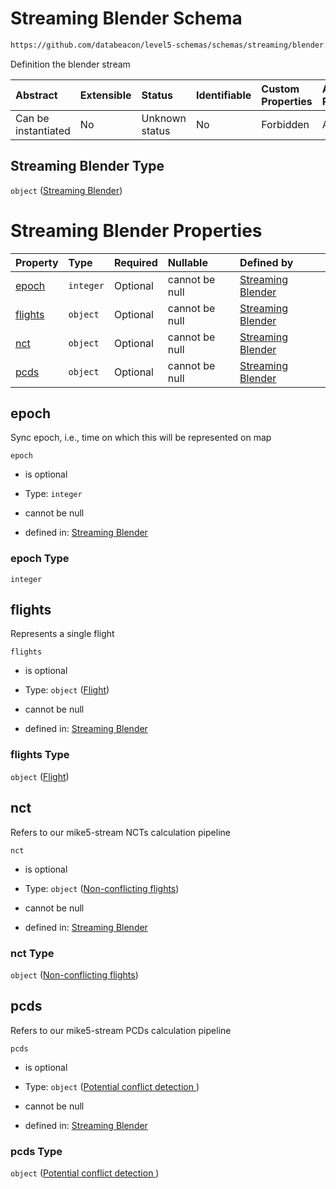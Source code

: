 # Streaming Blender Schema

```txt
https://github.com/databeacon/level5-schemas/schemas/streaming/blender.schema.json
```

Definition the blender stream

| Abstract            | Extensible | Status         | Identifiable | Custom Properties | Additional Properties | Access Restrictions | Defined In                                                                            |
| :------------------ | :--------- | :------------- | :----------- | :---------------- | :-------------------- | :------------------ | :------------------------------------------------------------------------------------ |
| Can be instantiated | No         | Unknown status | No           | Forbidden         | Allowed               | none                | [blender.schema.json](../../out/streaming/blender.schema.json "open original schema") |

## Streaming Blender Type

`object` ([Streaming Blender](blender.md))

# Streaming Blender Properties

| Property            | Type      | Required | Nullable       | Defined by                                                                                                                                                                     |
| :------------------ | :-------- | :------- | :------------- | :----------------------------------------------------------------------------------------------------------------------------------------------------------------------------- |
| [epoch](#epoch)     | `integer` | Optional | cannot be null | [Streaming Blender](blender-properties-epoch.md "https://github.com/databeacon/level5-schemas/schemas/streaming/blender.schema.json#/properties/epoch")                        |
| [flights](#flights) | `object`  | Optional | cannot be null | [Streaming Blender](blender-properties-flight.md "https://github.com/databeacon/level5-schemas/schemas/streaming/blender.schema.json#/properties/flights")                     |
| [nct](#nct)         | `object`  | Optional | cannot be null | [Streaming Blender](blender-properties-non-conflicting-flights.md "https://github.com/databeacon/level5-schemas/schemas/streaming/blender.schema.json#/properties/nct")        |
| [pcds](#pcds)       | `object`  | Optional | cannot be null | [Streaming Blender](blender-properties-potential-conflict-detection-.md "https://github.com/databeacon/level5-schemas/schemas/streaming/blender.schema.json#/properties/pcds") |

## epoch

Sync epoch, i.e., time on which this will be represented on map

`epoch`

*   is optional

*   Type: `integer`

*   cannot be null

*   defined in: [Streaming Blender](blender-properties-epoch.md "https://github.com/databeacon/level5-schemas/schemas/streaming/blender.schema.json#/properties/epoch")

### epoch Type

`integer`

## flights

Represents a single flight

`flights`

*   is optional

*   Type: `object` ([Flight](blender-properties-flight.md))

*   cannot be null

*   defined in: [Streaming Blender](blender-properties-flight.md "https://github.com/databeacon/level5-schemas/schemas/streaming/blender.schema.json#/properties/flights")

### flights Type

`object` ([Flight](blender-properties-flight.md))

## nct

Refers to our mike5-stream NCTs calculation pipeline

`nct`

*   is optional

*   Type: `object` ([Non-conflicting flights](blender-properties-non-conflicting-flights.md))

*   cannot be null

*   defined in: [Streaming Blender](blender-properties-non-conflicting-flights.md "https://github.com/databeacon/level5-schemas/schemas/streaming/blender.schema.json#/properties/nct")

### nct Type

`object` ([Non-conflicting flights](blender-properties-non-conflicting-flights.md))

## pcds

Refers to our mike5-stream PCDs calculation pipeline

`pcds`

*   is optional

*   Type: `object` ([Potential conflict detection ](blender-properties-potential-conflict-detection-.md))

*   cannot be null

*   defined in: [Streaming Blender](blender-properties-potential-conflict-detection-.md "https://github.com/databeacon/level5-schemas/schemas/streaming/blender.schema.json#/properties/pcds")

### pcds Type

`object` ([Potential conflict detection ](blender-properties-potential-conflict-detection-.md))
